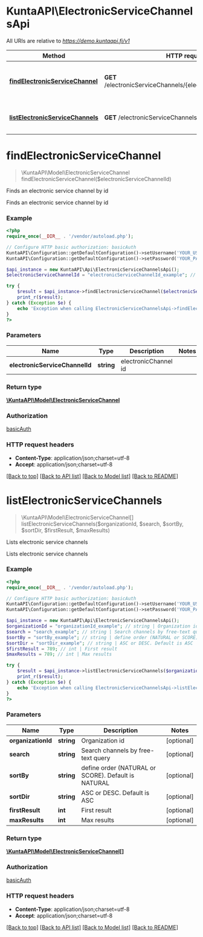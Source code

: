 # KuntaAPI\ElectronicServiceChannelsApi

All URIs are relative to *https://demo.kuntaapi.fi/v1*

Method | HTTP request | Description
------------- | ------------- | -------------
[**findElectronicServiceChannel**](ElectronicServiceChannelsApi.md#findElectronicServiceChannel) | **GET** /electronicServiceChannels/{electronicServiceChannelId} | Finds an electronic service channel by id
[**listElectronicServiceChannels**](ElectronicServiceChannelsApi.md#listElectronicServiceChannels) | **GET** /electronicServiceChannels | Lists electronic service channels


# **findElectronicServiceChannel**
> \KuntaAPI\Model\ElectronicServiceChannel findElectronicServiceChannel($electronicServiceChannelId)

Finds an electronic service channel by id

Finds an electronic service channel by id

### Example
```php
<?php
require_once(__DIR__ . '/vendor/autoload.php');

// Configure HTTP basic authorization: basicAuth
KuntaAPI\Configuration::getDefaultConfiguration()->setUsername('YOUR_USERNAME');
KuntaAPI\Configuration::getDefaultConfiguration()->setPassword('YOUR_PASSWORD');

$api_instance = new KuntaAPI\Api\ElectronicServiceChannelsApi();
$electronicServiceChannelId = "electronicServiceChannelId_example"; // string | electronicChannel id

try {
    $result = $api_instance->findElectronicServiceChannel($electronicServiceChannelId);
    print_r($result);
} catch (Exception $e) {
    echo 'Exception when calling ElectronicServiceChannelsApi->findElectronicServiceChannel: ', $e->getMessage(), PHP_EOL;
}
?>
```

### Parameters

Name | Type | Description  | Notes
------------- | ------------- | ------------- | -------------
 **electronicServiceChannelId** | **string**| electronicChannel id |

### Return type

[**\KuntaAPI\Model\ElectronicServiceChannel**](../Model/ElectronicServiceChannel.md)

### Authorization

[basicAuth](../../README.md#basicAuth)

### HTTP request headers

 - **Content-Type**: application/json;charset=utf-8
 - **Accept**: application/json;charset=utf-8

[[Back to top]](#) [[Back to API list]](../../README.md#documentation-for-api-endpoints) [[Back to Model list]](../../README.md#documentation-for-models) [[Back to README]](../../README.md)

# **listElectronicServiceChannels**
> \KuntaAPI\Model\ElectronicServiceChannel[] listElectronicServiceChannels($organizationId, $search, $sortBy, $sortDir, $firstResult, $maxResults)

Lists electronic service channels

Lists electronic service channels

### Example
```php
<?php
require_once(__DIR__ . '/vendor/autoload.php');

// Configure HTTP basic authorization: basicAuth
KuntaAPI\Configuration::getDefaultConfiguration()->setUsername('YOUR_USERNAME');
KuntaAPI\Configuration::getDefaultConfiguration()->setPassword('YOUR_PASSWORD');

$api_instance = new KuntaAPI\Api\ElectronicServiceChannelsApi();
$organizationId = "organizationId_example"; // string | Organization id
$search = "search_example"; // string | Search channels by free-text query
$sortBy = "sortBy_example"; // string | define order (NATURAL or SCORE). Default is NATURAL
$sortDir = "sortDir_example"; // string | ASC or DESC. Default is ASC
$firstResult = 789; // int | First result
$maxResults = 789; // int | Max results

try {
    $result = $api_instance->listElectronicServiceChannels($organizationId, $search, $sortBy, $sortDir, $firstResult, $maxResults);
    print_r($result);
} catch (Exception $e) {
    echo 'Exception when calling ElectronicServiceChannelsApi->listElectronicServiceChannels: ', $e->getMessage(), PHP_EOL;
}
?>
```

### Parameters

Name | Type | Description  | Notes
------------- | ------------- | ------------- | -------------
 **organizationId** | **string**| Organization id | [optional]
 **search** | **string**| Search channels by free-text query | [optional]
 **sortBy** | **string**| define order (NATURAL or SCORE). Default is NATURAL | [optional]
 **sortDir** | **string**| ASC or DESC. Default is ASC | [optional]
 **firstResult** | **int**| First result | [optional]
 **maxResults** | **int**| Max results | [optional]

### Return type

[**\KuntaAPI\Model\ElectronicServiceChannel[]**](../Model/ElectronicServiceChannel.md)

### Authorization

[basicAuth](../../README.md#basicAuth)

### HTTP request headers

 - **Content-Type**: application/json;charset=utf-8
 - **Accept**: application/json;charset=utf-8

[[Back to top]](#) [[Back to API list]](../../README.md#documentation-for-api-endpoints) [[Back to Model list]](../../README.md#documentation-for-models) [[Back to README]](../../README.md)

